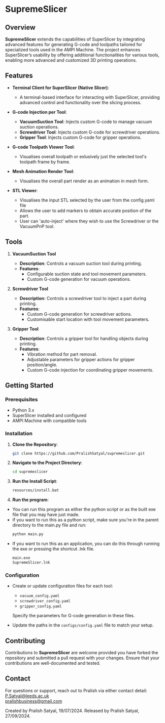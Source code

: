 # SupremeSlicer

## Overview

**SupremeSlicer** extends the capabilities of SuperSlicer by integrating advanced features for generating G-code and toolpaths tailored for specialized tools used in the AMPI Machine. The project enhances SuperSlicer’s usability by offering additional functionalities for various tools, enabling more advanced and customized 3D printing operations.

## Features

- **Terminal Client for SuperSlicer (Native Slicer)**:
  - A terminal-based interface for interacting with SuperSlicer, providing advanced control and functionality over the slicing process.

- **G-code Injection per Tool**:
  - **VacuumSuction Tool**: Injects custom G-code to manage vacuum suction operations.
  - **Screwdriver Tool**: Injects custom G-code for screwdriver operations.
  - **Gripper Tool**: Injects custom G-code for gripper operations.

- **G-code Toolpath Viewer Tool**:
  - Visualises overall toolpath or exlusively just the selected tool's toolpath frame by frame.

- **Mesh Animation Render Tool**:
  - Visualises the overall part render as an animation in mesh form.

- **STL Viewer**:
  - Visualises the input STL selected by the user from the config.yaml file
  - Allows the user to add markers to obtain accurate position of the part.
  - User can 'auto-inject' where they wish to use the Screwdriver or the VacuumPnP tool.

## Tools

1. **VacuumSuction Tool**
   - **Description**: Controls a vacuum suction tool during printing.
   - **Features**:
     - Configurable suction state and tool movement parameters.
     - Custom G-code generation for vacuum operations.

2. **Screwdriver Tool**
   - **Description**: Controls a screwdriver tool to inject a part during printing.
   - **Features**:
     - Custom G-code generation for screwdriver actions.
     - Customisable start location with tool movement parameters.

3. **Gripper Tool**
   - **Description**: Controls a gripper tool for handling objects during printing.
   - **Features**:
     - Vibration method for part removal.
     - Adjustable parameters for gripper actions for gripper position/angle.
     - Custom G-code injection for coordinating gripper movements.

## Getting Started

### Prerequisites

- Python 3.x
- SuperSlicer installed and configured
- AMPI Machine with compatible tools

### Installation

1. **Clone the Repository**:
    ```bash
    git clone https://github.com/PralishSatyal/supremeslicer.git
    ```

2. **Navigate to the Project Directory**:
    ```bash
    cd supremeslicer
    ```

3. **Run the Install Script**:
    ```bash
    resources/install.bat
    ```

4. **Run the program**:
- You can run this program as either the python script or as the built exe file that you may have just made.
- If you want to run this as a python script, make sure you're in the parent directory to the main.py file and run:
    ```bash
    python main.py
    ```
- If you want to run this as an application, you can do this through running the exe or pressing the shortcut .lnk file.
    ```bash
    main.exe
    SupremeSlicer.lnk
    ```

### Configuration

- Create or update configuration files for each tool:
  - `vacuum_config.yaml`
  - `screwdriver_config.yaml`
  - `gripper_config.yaml`
  
  Specify the parameters for G-code generation in these files.

- Update the paths in the `configs/config.yaml` file to match your setup.


## Contributing

Contributions to **SupremeSlicer** are welcome provided you have forked the repository and submitted a pull request with your changes. Ensure that your contributions are well-documented and tested.

## Contact

For questions or support, reach out to Pralish via either contact detail:  
[P.Satyal@leeds.ac.uk](mailto:P.Satyal@leeds.ac.uk)   
[pralishbusiness@gmail.com](mailto:pralishbusiness@gmail.com)   
  
Created by Pralish Satyal, 19/07/2024.
Released by Pralish Satyal, 27/09/2024.
